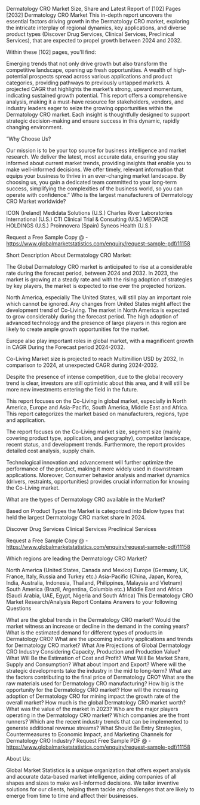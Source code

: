 Dermatology CRO Market Size, Share and Latest Report of [102] Pages [2032]
Dermatology CRO Market This in-depth report uncovers the essential factors driving growth in the Dermatology CRO market, exploring the intricate interplay of regional dynamics, key applications, and diverse product types (Discover Drug Services, Clinical Services, Preclinical Services), that are expected to propel growth between 2024 and 2032.

Within these [102] pages, you'll find:

Emerging trends that not only drive growth but also transform the competitive landscape, opening up fresh opportunities.
A wealth of high-potential prospects spread across various applications and product categories, providing pathways to previously untapped markets.
A projected CAGR that highlights the market’s strong, upward momentum, indicating sustained growth potential.
This report offers a comprehensive analysis, making it a must-have resource for stakeholders, vendors, and industry leaders eager to seize the growing opportunities within the Dermatology CRO market. Each insight is thoughtfully designed to support strategic decision-making and ensure success in this dynamic, rapidly changing environment.

“Why Choose Us?

Our mission is to be your top source for business intelligence and market research.
We deliver the latest, most accurate data, ensuring you stay informed about current market trends, providing insights that enable you to make well-informed decisions.
We offer timely, relevant information that equips your business to thrive in an ever-changing market landscape.
By choosing us, you gain a dedicated team committed to your long-term success, simplifying the complexities of the business world, so you can operate with confidence.”
Who is the largest manufacturers of Dermatology CRO Market worldwide?

 

ICON (Ireland)
Medidata Solutions (U.S.)
Charles River Laboratories International (U.S.)
CTI Clinical Trial & Consulting (U.S.)
MEDPACE HOLDINGS (U.S.)
Proinnovera (Spain)
Syneos Health (U.S.)
 

Request a Free Sample Copy @ - https://www.globalmarketstatistics.com/enquiry/request-sample-pdf/11158

 

Short Description About Dermatology CRO Market:

The Global Dermatology CRO market is anticipated to rise at a considerable rate during the forecast period, between 2024 and 2032. In 2023, the market is growing at a steady rate and with the rising adoption of strategies by key players, the market is expected to rise over the projected horizon.

North America, especially The United States, will still play an important role which cannot be ignored. Any changes from United States might affect the development trend of Co-Living. The market in North America is expected to grow considerably during the forecast period. The high adoption of advanced technology and the presence of large players in this region are likely to create ample growth opportunities for the market.

Europe also play important roles in global market, with a magnificent growth in CAGR During the Forecast period 2024-2032.

Co-Living Market size is projected to reach Multimillion USD by 2032, In comparison to 2024, at unexpected CAGR during 2024-2032.

Despite the presence of intense competition, due to the global recovery trend is clear, investors are still optimistic about this area, and it will still be more new investments entering the field in the future.

This report focuses on the Co-Living in global market, especially in North America, Europe and Asia-Pacific, South America, Middle East and Africa. This report categorizes the market based on manufacturers, regions, type and application.

The report focuses on the Co-Living market size, segment size (mainly covering product type, application, and geography), competitor landscape, recent status, and development trends. Furthermore, the report provides detailed cost analysis, supply chain.

Technological innovation and advancement will further optimize the performance of the product, making it more widely used in downstream applications. Moreover, Consumer behavior analysis and market dynamics (drivers, restraints, opportunities) provides crucial information for knowing the Co-Living market.

What are the types of Dermatology CRO available in the Market?

Based on Product Types the Market is categorized into Below types that held the largest Dermatology CRO market share In 2024.

 

Discover Drug Services
Clinical Services
Preclinical Services
 

Request a Free Sample Copy @ - https://www.globalmarketstatistics.com/enquiry/request-sample-pdf/11158

Which regions are leading the Dermatology CRO Market?

North America (United States, Canada and Mexico)
Europe (Germany, UK, France, Italy, Russia and Turkey etc.)
Asia-Pacific (China, Japan, Korea, India, Australia, Indonesia, Thailand, Philippines, Malaysia and Vietnam)
South America (Brazil, Argentina, Columbia etc.)
Middle East and Africa (Saudi Arabia, UAE, Egypt, Nigeria and South Africa)
This Dermatology CRO Market Research/Analysis Report Contains Answers to your following Questions

What are the global trends in the Dermatology CRO market? Would the market witness an increase or decline in the demand in the coming years?
What is the estimated demand for different types of products in Dermatology CRO? What are the upcoming industry applications and trends for Dermatology CRO market?
What Are Projections of Global Dermatology CRO Industry Considering Capacity, Production and Production Value? What Will Be the Estimation of Cost and Profit? What Will Be Market Share, Supply and Consumption? What about Import and Export?
Where will the strategic developments take the industry in the mid to long-term?
What are the factors contributing to the final price of Dermatology CRO? What are the raw materials used for Dermatology CRO manufacturing?
How big is the opportunity for the Dermatology CRO market? How will the increasing adoption of Dermatology CRO for mining impact the growth rate of the overall market?
How much is the global Dermatology CRO market worth? What was the value of the market In 2023?
Who are the major players operating in the Dermatology CRO market? Which companies are the front runners?
Which are the recent industry trends that can be implemented to generate additional revenue streams?
What Should Be Entry Strategies, Countermeasures to Economic Impact, and Marketing Channels for Dermatology CRO Industry?
Request Free Sample PDF @ - https://www.globalmarketstatistics.com/enquiry/request-sample-pdf/11158

About Us:

Global Market Statistics is a unique organization that offers expert analysis and accurate data-based market intelligence, aiding companies of all shapes and sizes to make well-informed decisions. We tailor inventive solutions for our clients, helping them tackle any challenges that are likely to emerge from time to time and affect their businesses.